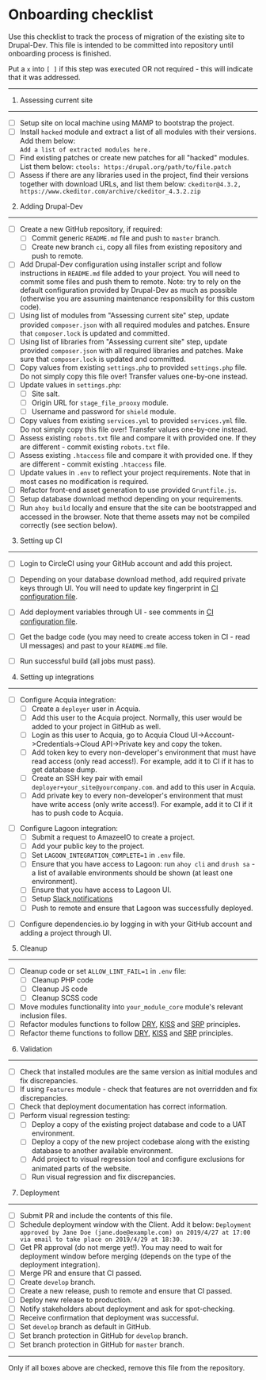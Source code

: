Onboarding checklist
====================

Use this checklist to track the process of migration of the existing site 
to Drupal-Dev. This file is intended to be committed into repository until
onboarding process is finished. 

Put a `x` into `[ ]` if this step was executed OR not required - this will 
indicate that it was addressed.  

--------------------------------------------------------------------------------

1. Assessing current site
-------------------------
- [ ] Setup site on local machine using MAMP to bootstrap the project.
- [ ] Install `hacked` module and extract a list of all modules with their 
      versions. Add them below:      
      ```
      Add a list of extracted modules here.
      ```
- [ ] Find existing patches or create new patches for all "hacked" modules. List
      them below:
      ```
      ctools: https:/drupal.org/path/to/file.patch
      ```
- [ ] Assess if there are any libraries used in the project, find their 
      versions together with download URLs, and list them below:
      ```
      ckeditor@4.3.2, https://www.ckeditor.com/archive/ckeditor_4.3.2.zip
      ```             
      
2. Adding Drupal-Dev
--------------------     
- [ ] Create a new GitHub repository, if required:
    - [ ] Commit generic `README.md` file and push to `master` branch.
    - [ ] Create new branch `ci`, copy all files from existing repository and
          push to remote.    
- [ ] Add Drupal-Dev configuration using installer script and follow 
      instructions in `README.md` file added to your project. You will need to 
      commit some files and push them to remote. Note: try to rely on the 
      default configuration provided by Drupal-Dev as much as possible 
      (otherwise you are assuming maintenance responsibility for this custom 
      code).
- [ ] Using list of modules from "Assessing current site" step, update provided
      `composer.json` with all required modules and patches. Ensure that
      `composer.lock` is updated and committed.
- [ ] Using list of libraries from "Assessing current site" step, update 
      provided `composer.json` with all required libraries and patches. Make
      sure that `composer.lock` is updated and committed.
- [ ] Copy values from existing `settings.php` to provided `settings.php` file. 
      Do not simply copy this file over! Transfer values one-by-one instead.
- [ ] Update values in `settings.php`:
    - [ ] Site salt.
    - [ ] Origin URL for `stage_file_prooxy` module.
    - [ ] Username and password for `shield` module.                      
- [ ] Copy values from existing `services.yml` to provided `services.yml` file.
      Do not simply copy this file over! Transfer values one-by-one instead.
- [ ] Assess existing `robots.txt` file and compare it with provided one. If 
      they are different - commit existing `robots.txt` file.
- [ ] Assess existing `.htaccess` file and compare it with provided one. If 
      they are different - commit existing `.htaccess` file.                                                
- [ ] Update values in `.env` to reflect your project requirements. Note that
      in most cases no modification is required.
- [ ] Refactor front-end asset generation to use provided `Gruntfile.js`.      
- [ ] Setup database download method depending on your requirements.
- [ ] Run `ahoy build` locally and ensure that the site can be bootstrapped
      and accessed in the browser.
      Note that theme assets may not be compiled correctly (see section below). 

3. Setting up CI
--------------------     
- [ ] Login to CircleCI using your GitHub account and add this project.
- [ ] Depending on your database download method, add required private keys
      through UI. You will need to update key fingerprint in
      [CI configuration file](.circleci/config.yml). 
- [ ] Add deployment variables through UI - see comments in 
      [CI configuration file](.circleci/config.yml).                      
- [ ] Get the badge code (you may need to create access token in CI - read UI 
      messages) and past to your `README.md` file.
- [ ] Run successful build (all jobs must pass).       


4. Setting up integrations
---------------------------
[//]: # (#;< ACQUIA)

- [ ] Configure Acquia integration:
    - [ ] Create a `deployer` user in Acquia. 
    - [ ] Add this user to the Acquia project. Normally, this user would be 
          added to your project in GitHub as well.
    - [ ] Login as this user to Acquia, go to 
          Acquia Cloud UI->Account->Credentials->Cloud API->Private key and 
          copy the token.
    - [ ] Add token key to every non-developer's environment that must have 
          read access (only read access!). For example, add it to CI if
          it has to get database dump.            
    - [ ] Create an SSH key pair with email `deployer+your_site@yourcompany.com`.
          and add to this user in Acquia.
    - [ ] Add private key to every non-developer's environment that must have 
          write access (only write access!). For example, add it to CI if
          it has to push code to Acquia.          

[//]: # (#;> ACQUIA)

[//]: # (#;< LAGOON)

- [ ] Configure Lagoon integration:          
    - [ ] Submit a request to AmazeeIO to create a project. 
    - [ ] Add your public key to the project.
    - [ ] Set `LAGOON_INTEGRATION_COMPLETE=1` in `.env` file.
    - [ ] Ensure that you have access to Lagoon: run `ahoy cli` and `drush sa` -
          a list of available environments should be shown (at least one 
          environment).
    - [ ] Ensure that you have access to Lagoon UI. 
    - [ ] Setup [Slack notifications](https://lagoon.readthedocs.io/en/latest/administering_lagoon/graphql_api/#adding-notifications-to-the-project)   
    - [ ] Push to remote and ensure that Lagoon was successfully deployed.
    
[//]: # (#;> LAGOON)

[//]: # (#;< DEPENDENCIESIO)  
                           
- [ ] Configure dependencies.io by logging in with your GitHub account and 
      adding a project through UI. 
      
[//]: # (#;> DEPENDENCIESIO)
     

5. Cleanup
--------------------     
- [ ] Cleanup code or set `ALLOW_LINT_FAIL=1` in `.env` file:
    - [ ] Cleanup PHP code
    - [ ] Cleanup JS code
    - [ ] Cleanup SCSS code
- [ ] Move modules functionality into `your_module_core` module's relevant 
      inclusion files.
- [ ] Refactor modules functions to follow [DRY](https://en.wikipedia.org/wiki/Don%27t_repeat_yourself),
      [KISS](https://en.wikipedia.org/wiki/KISS_principle) and 
      [SRP](https://en.wikipedia.org/wiki/Single_responsibility_principle) 
      principles.       
- [ ] Refactor theme functions to follow [DRY](https://en.wikipedia.org/wiki/Don%27t_repeat_yourself),
      [KISS](https://en.wikipedia.org/wiki/KISS_principle) and 
      [SRP](https://en.wikipedia.org/wiki/Single_responsibility_principle) 
      principles.       

6. Validation
-------------
- [ ] Check that installed modules are the same version as initial modules and
      fix discrepancies. 
- [ ] If using `Features` module - check that features are not overridden and 
      fix discrepancies.
- [ ] Check that deployment documentation has correct information.
- [ ] Perform visual regression testing: 
    - [ ] Deploy a copy of the existing project database and code to a UAT 
          environment.
    - [ ] Deploy a copy of the new project codebase along with the existing
          database to another available environment.
    - [ ] Add project to visual regression tool and configure exclusions for 
          animated parts of the website.                       
    - [ ] Run visual regression and fix discrepancies.

7. Deployment
-------------
- [ ] Submit PR and include the contents of this file.
- [ ] Schedule deployment window with the Client. Add it below:
      ```
      Deployment approved by Jane Doe (jane.doe@example.com) on 2019/4/27 at 17:00 
      via email to take place on 2019/4/29 at 18:30.
      ``` 
- [ ] Get PR approval (do not merge yet!). You may need to wait for deployment 
      window before merging (depends on the type of the deployment integration). 
- [ ] Merge PR and ensure that CI passed.
- [ ] Create `develop` branch.
- [ ] Create a new release, push to remote and ensure that CI passed.
- [ ] Deploy new release to production.
- [ ] Notify stakeholders about deployment and ask for spot-checking.
- [ ] Receive confirmation that deployment was successful.
- [ ] Set `develop` branch as default in GitHub.
- [ ] Set branch protection in GitHub for `develop` branch.
- [ ] Set branch protection in GitHub for `master` branch.

--------------------------------------------------------------------------------

Only if all boxes above are checked, remove this file from the repository.  
       
